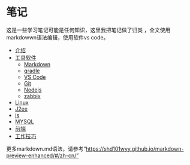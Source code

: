 # 笔记
这是一些学习笔记可能是任何知识，这里我把笔记做了归类 ，全文使用markdowwn语法编辑，使用软件vs code。

* [介绍](/readme.md)
* [工具软件](/tools/tools.md)
  * [Markdown](/tools/markdown/readme.md)
  * [gradle](/tools/gradle/readme.md)
  * [VS Code](/tools/vs_code/readme.md)
  * [Git](/tools/git/readme.md)
  * [Nodejs](/tools/Nodejs/readme.md)
  * [zabbix](/tools/zabbix/readme.md)
* [Linux](/Linux/readme.md)
* [J2ee](/j2ee/readme.md)
* [js](/js/readme.md)
* [MYSQL](/mysql/readme.md)
* [前端](/web_font/readme.md)
* [工作技巧](/work_skill/readme.md)




更多markdown.md语法，请参考“https://shd101wyy.github.io/markdown-preview-enhanced/#/zh-cn/”

